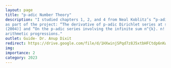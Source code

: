 ```yaml
---
layout: page
title: "p-adic Number Theory"
description: "I studied chapters 1, 2, and 4 from Neal Koblitz’s “p‐adic Numbers, p‐adic Analysis and Zeta functions”. I read the following papers
as part of the project: “The derivative of p‐adic Dirichlet series at s=0” [Stark’s Conjectures: Recent Work and New Directions,
(2004)] and “On the p‐adic series involving the infinite sum n^{k}. n!  [CRM Lecture Notes, 2004]. I could generalize the results of the second paper for
arithmetic progressions."
outlet: Guide- Dr. Anup Dixit
redirect: https://drive.google.com/file/d/1HXwinjSPqd7z8J5xtbHFCtdp6nKwHORv/view?usp=sharing
img: 
importance: 2
category: 2023
---
```

